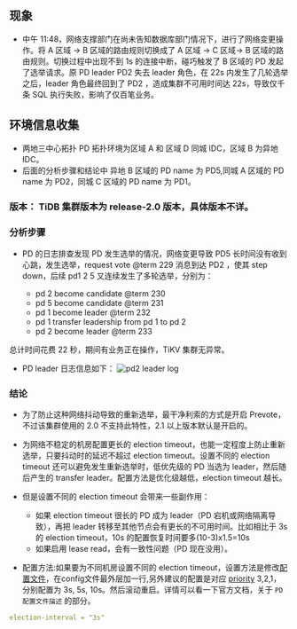 ## 现象

- 中午 11:48，网络支撑部门在尚未告知数据库部门情况下，进行了网络变更操作。将 A 区域 -> B 区域的路由规则切换成了 A 区域 -> C 区域-> B 区域的路由规则。切换过程中出现不到 1s 的连接中断，碰巧触发了 B 区域的 PD 发起了选举请求。原 PD leader PD2 失去 leader 角色，在 22s 内发生了几轮选举之后，leader 角色最终回到了 PD2 ，造成集群不可用时间达 22s，导致仅千条 SQL 执行失败，影响了仅百笔业务。

## 环境信息收集

- 两地三中心拓扑 PD 拓扑环境为区域 A 和 区域 D 同城 IDC，区域 B 为异地 IDC。
- 后面的分析步骤和结论中 异地 B 区域的 PD name 为 PD5,同城 A 区域的 PD name 为 PD2，同城 C 区域的 PD name 为 PD1。

### 版本： TiDB 集群版本为 release-2.0 版本，具体版本不详。

### 分析步骤

- PD 的日志排查发现 PD 发生选举的情况，网络变更导致 PD5 长时间没有收到心跳，发生选举，request vote @term 229 消息到达 PD2 ，使其 step down，后续 pd1 2 5 又连续发生了多轮选举，分别为：

  - pd 2 become candidate @term 230
  - pd 5 become candidate @term 231
  - pd 1 become leader @term 232
  - pd 1 transfer leadership from pd 1 to pd 2
  - pd 2 become leader @term 233

总计时间花费 22 秒，期间有业务正在操作，TiKV 集群无异常。

- PD leader 日志信息如下：
![pd2 leader log](./resources/case177-1.jpg)

### 结论

- 为了防止这种网络抖动导致的重新选举，最干净利索的方式是开启 Prevote，不过该集群使用的 2.0 不支持此特性，2.1 以上版本默认是开启的。

- 为网络不稳定的机房配置更长的 election timeout，也能一定程度上防止重新选举，只要抖动时的延迟不超过 election timeout。设置不同的 election timeout 还可以避免发生重新选举时，低优先级的 PD 当选为 leader，然后随后产生的 transfer leader。配置方法是优化级越低，election timeout 越长。

- 但是设置不同的 election timeout 会带来一些副作用：
  - 如果 election timeout 很长的 PD 成为 leader（PD 宕机或网络隔离导致），再把 leader 转移至其他节点会有更长的不可用时间。比如相比于 3s 的 election timeout，10s 的配置恢复时间要多(10-3)x1.5=10s
  - 如果启用 lease read，会有一致性问题（PD 现在没用）。

- 配置方法:如果要为不同机房设置不同的 election timeout，设置方法是修改[配置文件](https://pingcap.com/docs-cn/stable/reference/configuration/pd-server/configuration-file/)，在config文件最外层加一行,另外建议的配置是对应 [priority](https://pingcap.com/docs-cn/stable/reference/tools/pd-control/) 3,2,1，分别配置为 3s, 5s, 10s。然后滚动重启。详情可以看一下官方文档，关于 `PD 配置文件描述` 的部分。

```yaml
election-interval = "3s"
```
